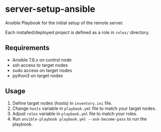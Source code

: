 # server-setup-ansible

Ansible Playbook for the initial setup of the remote server.

Each installed/deployed project is defined as a role in `roles/` directory.

## Requirements

- Ansible 7.6.x on control node
- ssh access to target nodes
- sudo access on target nodes
- python3 on target nodes

## Usage

1. Define target nodes (hosts) in `inventory.ini` file.
2. Change `hosts` variable in `playbook.yml` file to match your target nodes.
3. Adjust `roles` variable in `playbook.yml` file to match your roles.
4. Run `ansible-playbook playbook.yml --ask-become-pass` to run the playbook.
